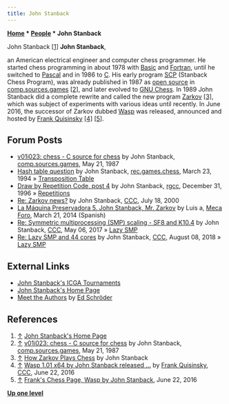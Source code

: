 ```yaml
---
title: John Stanback
---
```

**[Home](Home "Home") \* [People](People "People") \* John Stanback**



 [](http://john.stanback.net/) John Stanback <a id="cite-note-1" href="#cite-ref-1">[1]</a> 
**John Stanback**,  

an American electrical engineer and computer chess programmer. He started chess programming in about 1978 with [Basic](Basic "Basic") and [Fortran](Fortran "Fortran"), until he switched to [Pascal](Pascal "Pascal") and in 1986 to [C](C "C"). His early program [SCP](SCP "SCP") (Stanback Chess Program), was already published in 1987 as [open source](Category:Open_Source "Category:Open Source") in [comp.sources.games](Computer_Chess_Forums "Computer Chess Forums") <a id="cite-note-2" href="#cite-ref-2">[2]</a>, and later evolved to [GNU Chess](GNU_Chess "GNU Chess"). In 1989 John Stanback did a complete rewrite and called the new program [Zarkov](Zarkov "Zarkov") <a id="cite-note-3" href="#cite-ref-3">[3]</a>, which was subject of experiments with various ideas until recently. In June 2016, the successor of Zarkov dubbed [Wasp](Wasp "Wasp") was released, announced and hosted by [Frank Quisinsky](Frank_Quisinsky "Frank Quisinsky") <a id="cite-note-4" href="#cite-ref-4">[4]</a> <a id="cite-note-5" href="#cite-ref-5">[5]</a>. 



## Forum Posts


* [v01i023: chess - C source for chess](https://groups.google.com/d/msg/comp.sources.games/zs_1mrpdseE/YL2yGrzoXrEJ) by John Stanback, [comp.sources.games](Computer_Chess_Forums "Computer Chess Forums"), May 21, 1987
* [Hash table question](https://groups.google.com/group/rec.games.chess/browse_frm/thread/a9d5fb3e489196ed/68f9f93c938f3349) by John Stanback, [rec.games.chess](Computer_Chess_Forums "Computer Chess Forums"), March 23, 1994 » [Transposition Table](Transposition_Table "Transposition Table")
* [Draw by Repetition Code, post 4](https://groups.google.com/group/rec.games.chess.computer/browse_frm/thread/7edf36b54a47267d) by John Stanback, [rgcc](Computer_Chess_Forums "Computer Chess Forums"), December 31, 1996 » [Repetitions](Repetitions "Repetitions")
* [Re: Zarkov news?](https://www.stmintz.com/ccc/index.php?id=120287) by John Stanback, [CCC](CCC "CCC"), July 18, 2000
* [La Máquina Preservadora 5. John Stanback, Mr. Zarkov](http://www.foro.meca-web.es/viewtopic.php?f=9&t=72&start=30#p4486) by Luis a, [Meca Foro](Computer_Chess_Forums "Computer Chess Forums"), March 21, 2014 (Spanish)
* [Re: Symmetric multiprocessing (SMP) scaling - SF8 and K10.4](http://www.talkchess.com/forum3/viewtopic.php?f=2&t=63903&start=13) by John Stanback, [CCC](CCC "CCC"), May 06, 2017 » [Lazy SMP](Lazy_SMP "Lazy SMP")
* [Re: Lazy SMP and 44 cores](http://www.talkchess.com/forum3/viewtopic.php?f=7&t=68154&start=7) by John Stanback, [CCC](CCC "CCC"), August 08, 2018 » [Lazy SMP](Lazy_SMP "Lazy SMP")


## External Links


* [John Stanback's ICGA Tournaments](https://www.game-ai-forum.org/icga-tournaments/person.php?id=317)
* [John Stanback's Home Page](http://john.stanback.net/)
* [Meet the Authors](http://www.rebel.nl/authors.htm) by [Ed Schröder](Ed_Schroder "Ed Schroder")


## References


1. <a id="cite-ref-1" href="#cite-note-1">↑</a> [John Stanback's Home Page](http://john.stanback.net/)
2. <a id="cite-ref-2" href="#cite-note-2">↑</a> [v01i023: chess - C source for chess](https://groups.google.com/d/msg/comp.sources.games/zs_1mrpdseE/YL2yGrzoXrEJ) by John Stanback, [comp.sources.games](Computer_Chess_Forums "Computer Chess Forums"), May 21, 1987
3. <a id="cite-ref-3" href="#cite-note-3">↑</a> [How Zarkov Plays Chess](http://john.stanback.net/zarkov/zarkov_methods.html) by John Stanback
4. <a id="cite-ref-4" href="#cite-note-4">↑</a> [Wasp 1.01 x64 by John Stanback released ...](http://www.talkchess.com/forum/viewtopic.php?t=60550) by [Frank Quisinsky](Frank_Quisinsky "Frank Quisinsky"), [CCC](CCC "CCC"), June 22, 2016
5. <a id="cite-ref-5" href="#cite-note-5">↑</a> [Frank's Chess Page, Wasp by John Stanback](http://www.amateurschach.de/main/_wasp.htm), June 22, 2016

**[Up one level](People "People")**







 
